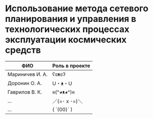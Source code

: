 # Использование метода сетевого планирования и управления в технологических процессах эксплуатации космических средств

| ФИО       | Роль в проекте                     |
|-----------|------------------------------------|
| Мариничев И. А. | ʕಠᴥಠʔ |
| Доронин О. А. | U・ᴥ・U |
| Гаврилов В. К. | ฅ(^◕ᴥ◕^)ฅ |
| ... | ／(=･ x ･=)＼ |
| ... | ( ´(00)ˋ ) |
